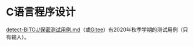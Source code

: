 # C语言程序设计

[detect-BITOJ/保密测试用例.md](https://github.com/YDX-2147483647/detect-BITOJ/blob/main/%E4%BF%9D%E5%AF%86%E6%B5%8B%E8%AF%95%E7%94%A8%E4%BE%8B.md)（或[Gitee](https://gitee.com/YDX-2147483647/detect-BITOJ/blob/main/%E4%BF%9D%E5%AF%86%E6%B5%8B%E8%AF%95%E7%94%A8%E4%BE%8B.md)）有2020年秋季学期的测试用例（只有输入）。
